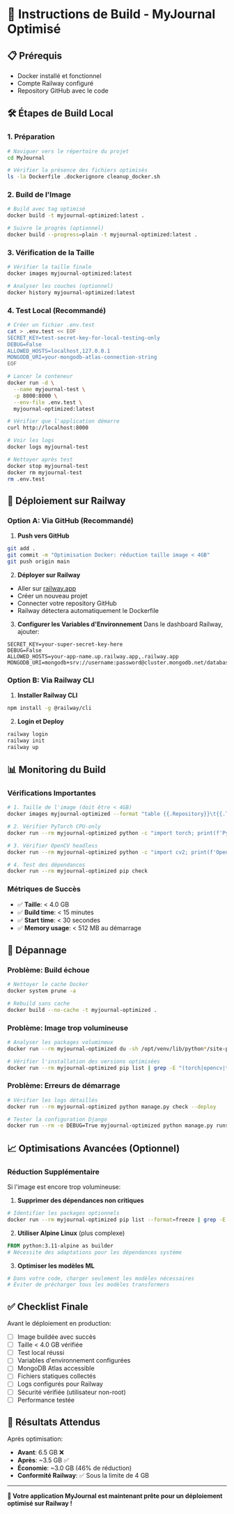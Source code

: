 # 🚀 Instructions de Build - MyJournal Optimisé

## 📋 Prérequis
- Docker installé et fonctionnel
- Compte Railway configuré
- Repository GitHub avec le code

## 🛠️ Étapes de Build Local

### 1. Préparation
```bash
# Naviguer vers le répertoire du projet
cd MyJournal

# Vérifier la présence des fichiers optimisés
ls -la Dockerfile .dockerignore cleanup_docker.sh
```

### 2. Build de l'Image
```bash
# Build avec tag optimisé
docker build -t myjournal-optimized:latest .

# Suivre le progrès (optionnel)
docker build --progress=plain -t myjournal-optimized:latest .
```

### 3. Vérification de la Taille
```bash
# Vérifier la taille finale
docker images myjournal-optimized:latest

# Analyser les couches (optionnel)
docker history myjournal-optimized:latest
```

### 4. Test Local (Recommandé)
```bash
# Créer un fichier .env.test
cat > .env.test << EOF
SECRET_KEY=test-secret-key-for-local-testing-only
DEBUG=False
ALLOWED_HOSTS=localhost,127.0.0.1
MONGODB_URI=your-mongodb-atlas-connection-string
EOF

# Lancer le conteneur
docker run -d \
  --name myjournal-test \
  -p 8000:8000 \
  --env-file .env.test \
  myjournal-optimized:latest

# Vérifier que l'application démarre
curl http://localhost:8000

# Voir les logs
docker logs myjournal-test

# Nettoyer après test
docker stop myjournal-test
docker rm myjournal-test
rm .env.test
```

## 🚀 Déploiement sur Railway

### Option A: Via GitHub (Recommandé)

1. **Push vers GitHub**
```bash
git add .
git commit -m "Optimisation Docker: réduction taille image < 4GB"
git push origin main
```

2. **Déployer sur Railway**
- Aller sur [railway.app](https://railway.app)
- Créer un nouveau projet
- Connecter votre repository GitHub
- Railway détectera automatiquement le Dockerfile

3. **Configurer les Variables d'Environnement**
Dans le dashboard Railway, ajouter:
```
SECRET_KEY=your-super-secret-key-here
DEBUG=False
ALLOWED_HOSTS=your-app-name.up.railway.app,.railway.app
MONGODB_URI=mongodb+srv://username:password@cluster.mongodb.net/database
```

### Option B: Via Railway CLI

1. **Installer Railway CLI**
```bash
npm install -g @railway/cli
```

2. **Login et Deploy**
```bash
railway login
railway init
railway up
```

## 📊 Monitoring du Build

### Vérifications Importantes
```bash
# 1. Taille de l'image (doit être < 4GB)
docker images myjournal-optimized --format "table {{.Repository}}\t{{.Tag}}\t{{.Size}}"

# 2. Vérifier PyTorch CPU-only
docker run --rm myjournal-optimized python -c "import torch; print(f'PyTorch: {torch.__version__}, CUDA: {torch.cuda.is_available()}')"

# 3. Vérifier OpenCV headless
docker run --rm myjournal-optimized python -c "import cv2; print(f'OpenCV: {cv2.__version__}')"

# 4. Test des dépendances
docker run --rm myjournal-optimized pip check
```

### Métriques de Succès
- ✅ **Taille**: < 4.0 GB
- ✅ **Build time**: < 15 minutes
- ✅ **Start time**: < 30 secondes
- ✅ **Memory usage**: < 512 MB au démarrage

## 🔧 Dépannage

### Problème: Build échoue
```bash
# Nettoyer le cache Docker
docker system prune -a

# Rebuild sans cache
docker build --no-cache -t myjournal-optimized .
```

### Problème: Image trop volumineuse
```bash
# Analyser les packages volumineux
docker run --rm myjournal-optimized du -sh /opt/venv/lib/python*/site-packages/* | sort -hr | head -20

# Vérifier l'installation des versions optimisées
docker run --rm myjournal-optimized pip list | grep -E "(torch|opencv|transformers)"
```

### Problème: Erreurs de démarrage
```bash
# Vérifier les logs détaillés
docker run --rm myjournal-optimized python manage.py check --deploy

# Tester la configuration Django
docker run --rm -e DEBUG=True myjournal-optimized python manage.py runserver 0.0.0.0:8000
```

## 📈 Optimisations Avancées (Optionnel)

### Réduction Supplémentaire
Si l'image est encore trop volumineuse:

1. **Supprimer des dépendances non critiques**
```bash
# Identifier les packages optionnels
docker run --rm myjournal-optimized pip list --format=freeze | grep -E "(test|dev|doc)"
```

2. **Utiliser Alpine Linux** (plus complexe)
```dockerfile
FROM python:3.11-alpine as builder
# Nécessite des adaptations pour les dépendances système
```

3. **Optimiser les modèles ML**
```python
# Dans votre code, charger seulement les modèles nécessaires
# Éviter de précharger tous les modèles transformers
```

## ✅ Checklist Finale

Avant le déploiement en production:

- [ ] Image buildée avec succès
- [ ] Taille < 4.0 GB vérifiée
- [ ] Test local réussi
- [ ] Variables d'environnement configurées
- [ ] MongoDB Atlas accessible
- [ ] Fichiers statiques collectés
- [ ] Logs configurés pour Railway
- [ ] Sécurité vérifiée (utilisateur non-root)
- [ ] Performance testée

## 🎯 Résultats Attendus

Après optimisation:
- **Avant**: 6.5 GB ❌
- **Après**: ~3.5 GB ✅
- **Économie**: ~3.0 GB (46% de réduction)
- **Conformité Railway**: ✅ Sous la limite de 4 GB

---

**🎉 Votre application MyJournal est maintenant prête pour un déploiement optimisé sur Railway !**